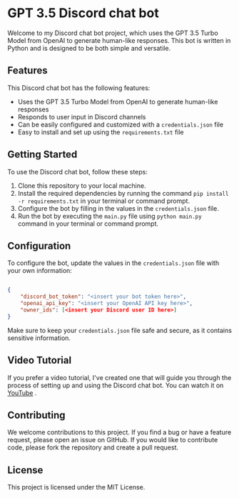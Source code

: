 # GPT 3.5 Discord chat bot

Welcome to my Discord chat bot project, which uses the GPT 3.5 Turbo Model from OpenAI to generate human-like responses. This bot is written in Python and is designed to be both simple and versatile.
## Features

This Discord chat bot has the following features:
- Uses the GPT 3.5 Turbo Model from OpenAI to generate human-like responses
- Responds to user input in Discord channels 
- Can be easily configured and customized with a `credentials.json` file 
- Easy to install and set up using the `requirements.txt` file
## Getting Started

To use the Discord chat bot, follow these steps:
1. Clone this repository to your local machine. 
2. Install the required dependencies by running the command `pip install -r requirements.txt` in your terminal or command prompt. 
3. Configure the bot by filling in the values in the `credentials.json` file. 
4. Run the bot by executing the `main.py` file using `python main.py` command in your terminal or command prompt.
## Configuration

To configure the bot, update the values in the `credentials.json` file with your own information:

```json

{
    "discord_bot_token": "<insert your bot token here>",
    "openai_api_key": "<insert your OpenAI API key here>",
    "owner_ids": [<insert your Discord user ID here>]
}
```



Make sure to keep your `credentials.json` file safe and secure, as it contains sensitive information.
## Video Tutorial

If you prefer a video tutorial, I've created one that will guide you through the process of setting up and using the Discord chat bot. You can watch it on [YouTube](https://www.youtube.com/watch?v=KmEvamVc750) .

## Contributing

We welcome contributions to this project. If you find a bug or have a feature request, please open an issue on GitHub. If you would like to contribute code, please fork the repository and create a pull request.
## License

This project is licensed under the MIT License.
